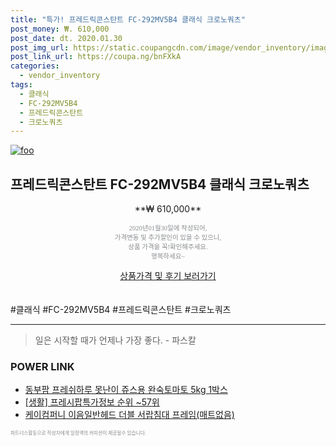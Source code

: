 ```yaml
--- 
title: "특가! 프레드릭콘스탄트 FC-292MV5B4 클래식 크로노쿼츠" 
post_money: ₩. 610,000 
post_date: dt. 2020.01.30 
post_img_url: https://static.coupangcdn.com/image/vendor_inventory/images/2018/09/05/17/9/38fb1023-81eb-4511-a382-73fed1817ca7.jpg 
post_link_url: https://coupa.ng/bnFXkA 
categories: 
  - vendor_inventory 
tags: 
  - 클래식 
  - FC-292MV5B4 
  - 프레드릭콘스탄트 
  - 크로노쿼츠 
--- 
```

[![foo](https://static.coupangcdn.com/image/vendor_inventory/images/2018/09/05/17/9/38fb1023-81eb-4511-a382-73fed1817ca7.jpg)](https://coupa.ng/bnFXkA) 

## 프레드릭콘스탄트 FC-292MV5B4 클래식 크로노쿼츠 
<p style="text-align: center;">**₩ 610,000**</p> 
<p style="text-align: center;"><span style="color: #898c8f; font-family: Georgia,Times,serif; font-size: 0.75em;">2020년01월30일에 작성되어, <br>가격변동 및 추가할인이 있을 수 있으니,<br> 상품 가격을 꼭!확인해주세요.<br>행복하세요~</span> 
</p>	 
<div markdown="0" style="text-align: center;"><a href="https://coupa.ng/bnFXkA" class="btn btn--success">상품가격 및 후기 보러가기</a></div> 
<br><br> 
  #클래식 #FC-292MV5B4 #프레드릭콘스탄트 #크로노쿼츠 
<hr> 

> 일은 시작할 때가 언제나 가장 좋다. - 파스칼 


### POWER LINK

* <a href="https://blog.naver.com/fasyy4321/221789243453" target="_blank">동부팜 프레쉬하루 못난이 쥬스용 완숙토마토 5kg 1박스</a>
* <a href="https://blog.naver.com/fasyy4321/221774755182" target="_blank"> [생활] 프레시팝특가정보 순위 ~57위</a>
* <a href="https://blog.naver.com/fasyy4321/221785009645" target="_blank">케이컴퍼니 이음일반헤드 더블 서랍침대 프레임(매트없음)</a>

<span style="color: #898c8f; font-family: Georgia,Times,serif; font-size: 0.55em;">파트너스활동으로 작성자에게 일정액의 커미션이 제공될수 있습니다.</span> 
